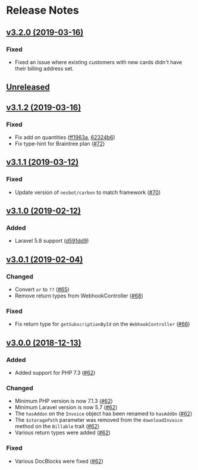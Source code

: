 # Release Notes

## [v3.2.0 (2019-03-16)](https://github.com/ekawas/cashier-braintree/compare/v3.1.2...v3.2.0)

### Fixed
- Fixed an issue where existing customers with new cards didn't have their billing address set.

## [Unreleased](https://github.com/laravel/cashier-braintree/compare/v3.1.2...3.0)


## [v3.1.2 (2019-03-16)](https://github.com/laravel/cashier-braintree/compare/v3.1.1...v3.1.2)

### Fixed
- Fix add on quantities ([ff1963a](https://github.com/laravel/cashier-braintree/commit/ff1963af04634e10ed8cc215f44d84fd24c1d4bd), [62324b6](https://github.com/laravel/cashier-braintree/commit/62324b6f569e95273a551c4943bcff6c4a19eeb8))
- Fix type-hint for Braintree plan ([#72](https://github.com/laravel/cashier-braintree/pull/72))


## [v3.1.1 (2019-03-12)](https://github.com/laravel/cashier-braintree/compare/v3.1.0...v3.1.1)

### Fixed
- Update version of `nesbot/carbon` to match framework ([#70](https://github.com/laravel/cashier-braintree/pull/70))


## [v3.1.0 (2019-02-12)](https://github.com/laravel/cashier-braintree/compare/v3.0.1...v3.1.0)

### Added
- Laravel 5.8 support ([d591dd9](https://github.com/laravel/cashier-braintree/commit/d591dd98a989d671c16752e893e3351a70633437))


## [v3.0.1 (2019-02-04)](https://github.com/laravel/cashier-braintree/compare/v3.0.0...v3.0.1)

### Changed
- Convert `or` to `??` ([#65](https://github.com/laravel/cashier-braintree/pull/65)) 
- Remove return types from WebhookController ([#68](https://github.com/laravel/cashier-braintree/pull/68))

### Fixed
- Fix return type for `getSubscriptionById` on the `WebhookController` ([#66](https://github.com/laravel/cashier-braintree/pull/66))


## [v3.0.0 (2018-12-13)](https://github.com/laravel/cashier-braintree/compare/v2.1.0...v3.0.0)

### Added
- Added support for PHP 7.3 ([#62](https://github.com/laravel/cashier-braintree/pull/62))

### Changed
- Minimum PHP version is now 7.1.3 ([#62](https://github.com/laravel/cashier-braintree/pull/62))
- Minimum Laravel version is now 5.7 ([#62](https://github.com/laravel/cashier-braintree/pull/62))
- The `hasAddon` on the `Invoice` object has been renamed to `hasAddOn` ([#62](https://github.com/laravel/cashier-braintree/pull/62))
- The `$storagePath` parameter was removed from the `downloadInvoice` method on the `Billable` trait ([#62](https://github.com/laravel/cashier-braintree/pull/62))
- Various return types were added ([#62](https://github.com/laravel/cashier-braintree/pull/62))

### Fixed
- Various DocBlocks were fixed ([#62](https://github.com/laravel/cashier-braintree/pull/62))
